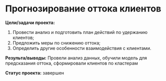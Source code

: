 
# Прогнозирование оттока клиентов
**Цели/задачи проекта:**
1. Провести анализ и подготовить план действий по удержанию клиентов;
2. Предложить меры по снижению оттока;
3. Определить другие особенности взаимодействия с клиентами.  

**Результа/выводы:** Провели анализ данных, обучили модель для предсказания оттока, сформировали клиентов по кластерам  

**Статус проекта:** завершен  

